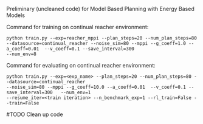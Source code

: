 Preliminary (uncleaned code) for Model Based Planning with Energy Based Models

Command for training on continual reacher environment:

```
python train.py --exp=reacher_mppi --plan_steps=20 --num_plan_steps=80
--datasource=continual_reacher --noise_sim=80 --mppi --g_coeff=1.0 --a_coeff=0.01  --v_coeff=0.1 --save_interval=300 
--num_env=8 
```

Command for evaluating on continual reacher environment:

```
python train.py --exp=<exp_name> --plan_steps=20 --num_plan_steps=80 --datasource=continual_reacher
--noise_sim=80 --mppi --g_coeff=10.0 --a_coeff=0.01  --v_coeff=0.1 --save_interval=300   --num_env=1 
--resume_iter=<train iteration> --n_benchmark_exp=1 --rl_train=False --train=False
```

#TODO Clean up code
